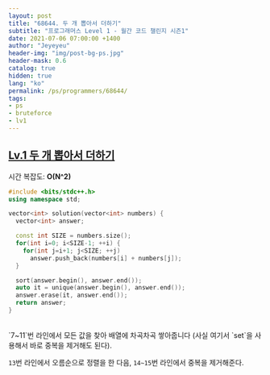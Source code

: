 ```yaml
---
layout: post
title: "68644. 두 개 뽑아서 더하기"
subtitle: "프로그래머스 Level 1 - 월간 코드 챌린지 시즌1"
date: 2021-07-06 07:00:00 +1400
author: "Jeyeyeu"
header-img: "img/post-bg-ps.jpg"
header-mask: 0.6
catalog: true
hidden: true
lang: "ko"
permalink: /ps/programmers/68644/
tags:
- ps
- bruteforce
- lv1
---
```


## [Lv.1 두 개 뽑아서 더하기](https://programmers.co.kr/learn/courses/30/lessons/68644)

시간 복잡도: **O(N^2)** 

```cpp
#include <bits/stdc++.h>
using namespace std;

vector<int> solution(vector<int> numbers) {
  vector<int> answer;

  const int SIZE = numbers.size();
  for(int i=0; i<SIZE-1; ++i) {
    for(int j=i+1; j<SIZE; ++j)
      answer.push_back(numbers[i] + numbers[j]);
  }

  sort(answer.begin(), answer.end());
  auto it = unique(answer.begin(), answer.end());
  answer.erase(it, answer.end());
  return answer;
}
```

<br>
`7~11`번 라인에서 모든 값을 찾아 배열에 차곡차곡 쌓아줍니다 (사실 여기서 `set`을 사용해서 바로 중복을 제거해도 된다).

<br>

`13`번 라인에서 오름순으로 정렬을 한 다음, `14~15`번 라인에서 중복을 제거해준다.
